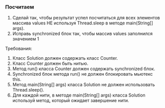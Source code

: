 
### Посчитаем

1. Сделай так, чтобы результат успел посчитаться для всех элементов массива values НЕ используя Thread.sleep в методе main(String[] args).
2. Исправь synchronized блок так, чтобы массив values заполнился значением 1


Требования:
1.	Класс Solution должен содержать класс Counter.
2.	Класс Counter должен быть нитью.
3.	Метод run() класса Counter должен содержать synchronized блок.
4.	Synchronized блок метода run() не должен блокировать мьютекс this.
5.	Метод main(String[] args) класса Solution не должен использовать Thread.sleep().
6.	Для каждой нити, в методе main(String[] args) класса Solution используй метод, который ожидает завершение нити.


